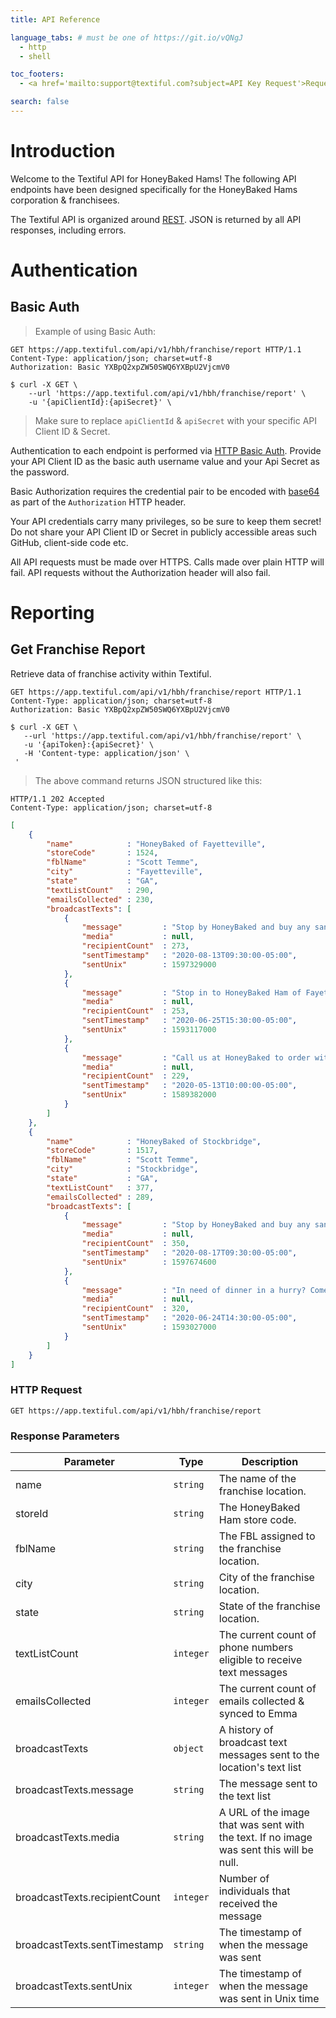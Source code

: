 ```yaml
---
title: API Reference

language_tabs: # must be one of https://git.io/vQNgJ
  - http
  - shell

toc_footers:
  - <a href='mailto:support@textiful.com?subject=API Key Request'>Request an API Key</a>

search: false
---
```


# Introduction

Welcome to the Textiful API for HoneyBaked Hams! The following API endpoints have been designed specifically for the HoneyBaked Hams corporation & franchisees.  

The Textiful API is organized around [REST](https://en.wikipedia.org/wiki/Representational_state_transfer). JSON is returned by all API responses, including errors.

# Authentication

## Basic Auth

> Example of using Basic Auth:

```http
GET https://app.textiful.com/api/v1/hbh/franchise/report HTTP/1.1
Content-Type: application/json; charset=utf-8
Authorization: Basic YXBpQ2xpZW50SWQ6YXBpU2VjcmV0    
```

```shell   
$ curl -X GET \
    --url 'https://app.textiful.com/api/v1/hbh/franchise/report' \
    -u '{apiClientId}:{apiSecret}' \
```

> Make sure to replace `apiClientId` & `apiSecret` with your specific API Client ID & Secret.

Authentication to each endpoint is performed via [HTTP Basic Auth](https://en.wikipedia.org/wiki/Basic_access_authentication). Provide your API Client ID as the basic auth username value and your Api Secret as the password. 

Basic Authorization requires the credential pair to be encoded with [base64](https://en.wikipedia.org/wiki/Base64) as part of the `Authorization` HTTP header.

Your API credentials carry many privileges, so be sure to keep them secret! Do not share your API Client ID or Secret in publicly accessible areas such GitHub, client-side code etc.

<aside class="notice">
All API requests must be made over HTTPS. Calls made over plain HTTP will fail. API requests without the Authorization header will also fail.
</aside>

# Reporting

## Get Franchise Report

Retrieve data of franchise activity within Textiful.

```http
GET https://app.textiful.com/api/v1/hbh/franchise/report HTTP/1.1
Content-Type: application/json; charset=utf-8
Authorization: Basic YXBpQ2xpZW50SWQ6YXBpU2VjcmV0
```

```shell   
$ curl -X GET \
   --url 'https://app.textiful.com/api/v1/hbh/franchise/report' \
   -u '{apiToken}:{apiSecret}' \
   -H 'Content-type: application/json' \
 '
```


> The above command returns JSON structured like this:

```http
HTTP/1.1 202 Accepted
Content-Type: application/json; charset=utf-8
```

```json
[
    {
        "name"            : "HoneyBaked of Fayetteville",
        "storeCode"       : 1524,
        "fblName"         : "Scott Temme",
        "city"            : "Fayetteville",
        "state"           : "GA",
        "textListCount"   : 290,
        "emailsCollected" : 230,
        "broadcastTexts": [
            {
                "message"         : "Stop by HoneyBaked and buy any sandwich. Show this coupon to make it a meal for free! (Includes drink and cookie) Limit one per customer. Offer valid until 8-20",
                "media"           : null,
                "recipientCount"  : 273,
                "sentTimestamp"   : "2020-08-13T09:30:00-05:00",
                "sentUnix"        : 1597329000
            },
            {
                "message"         : "Stop in to HoneyBaked Ham of Fayetteville for our new Sandwich 4-pack. Choose Ham or Turkey Classics and chips for just $25.99! Dinner made easy!",
                "media"           : null,
                "recipientCount"  : 253,
                "sentTimestamp"   : "2020-06-25T15:30:00-05:00",
                "sentUnix"        : 1593117000
            },
            {
                "message"         : "Call us at HoneyBaked to order with curbside service or in store pickup and receive $2 off your lunch combo! Mention this text to receive offer. Exp: 5/17",
                "media"           : null,
                "recipientCount"  : 229,
                "sentTimestamp"   : "2020-05-13T10:00:00-05:00",
                "sentUnix"        : 1589382000
            }
        ]
    },
    {
        "name"            : "HoneyBaked of Stockbridge",
        "storeCode"       : 1517,
        "fblName"         : "Scott Temme",
        "city"            : "Stockbridge",
        "state"           : "GA",
        "textListCount"   : 377,
        "emailsCollected" : 289,
        "broadcastTexts": [
            {
                "message"         : "Stop by HoneyBaked and buy any sandwich. Show this coupon to make it a meal for free! (Includes drink and cookie) Limit one per customer. Offer valid until 8-20",
                "media"           : null,
                "recipientCount"  : 350,
                "sentTimestamp"   : "2020-08-17T09:30:00-05:00",
                "sentUnix"        : 1597674600
            },
            {
                "message"         : "In need of dinner in a hurry? Come to Honey Baked Ham in Stockbridge!\n\nIntroducing the Classic Sandwich 4-pack, Includes 4 of your choice of the Ham or \nTurkey Classic and 4 bags of the Sea Salt Chips for 25.99!\n\nPlace your order over the phone or come in to the store today!",
                "media"           : null,
                "recipientCount"  : 320,
                "sentTimestamp"   : "2020-06-24T14:30:00-05:00",
                "sentUnix"        : 1593027000
            }
        ]
    }
]
```

### HTTP Request

`GET https://app.textiful.com/api/v1/hbh/franchise/report`

### Response Parameters

Parameter | Type | Description
--------- | ---- | -----------
name | `string` | The name of the franchise location.
storeId | `string` | The HoneyBaked Ham store code.
fblName | `string` | The FBL assigned to the franchise location.
city | `string` | City of the franchise location.
state | `string` | State of the franchise location.
textListCount | `integer` | The current count of phone numbers eligible to receive text messages  
emailsCollected | `integer` | The current count of emails collected & synced to Emma
broadcastTexts | `object` | A history of broadcast text messages sent to the location's text list
broadcastTexts.message | `string` | The message sent to the text list
broadcastTexts.media | `string` | A URL of the image that was sent with the text. If no image was sent this will be null.
broadcastTexts.recipientCount | `integer` | Number of individuals that received the message
broadcastTexts.sentTimestamp | `string` | The timestamp of when the message was sent
broadcastTexts.sentUnix | `integer` | The timestamp of when the message was sent in Unix time